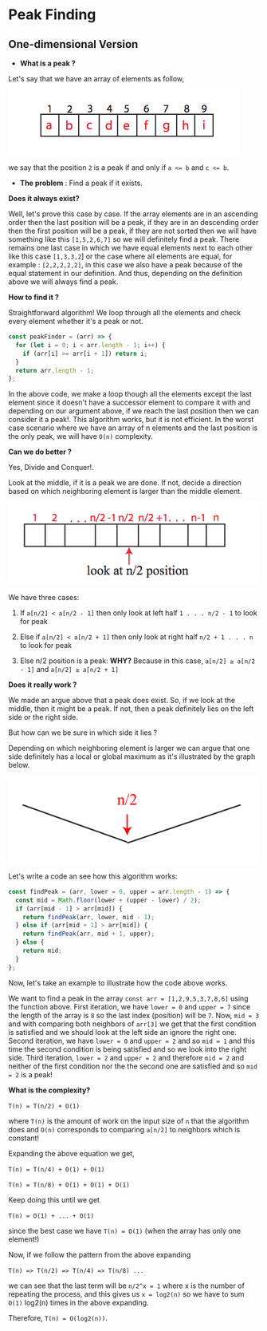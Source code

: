 # Peak Finding

## One-dimensional Version

- **What is a peak ?**

Let's say that we have an array of elements as follow,

![array of elements](array-of-elements.png)

we say that the position `2` is a peak if and only if `a <= b` and `c <= b`.

- **The problem** : Find a peak if it exists.

**Does it always exist?**

Well, let's prove this case by case. If the array elements are in an ascending order then the last position will be a peak, if they are in an descending order then the first position will be a peak, if they are not sorted then we will have something like this `[1,5,2,6,7]` so we will definitely find a peak. There remains one last case in which we have equal elements next to each other like this case `[1,3,3,2`] or the case where all elements are equal, for example : `[2,2,2,2,2]`, in this case we also have a peak because of the equal statement in our definition. And thus, depending on the definition above we will always find a peak.

**How to find it ?**

Straightforward algorithm! We loop through all the elements and check every element whether it's a peak or not.

```js
const peakFinder = (arr) => {
  for (let i = 0; i < arr.length - 1; i++) {
    if (arr[i] >= arr[i + 1]) return i;
  }
  return arr.length - 1;
};
```

In the above code, we make a loop though all the elements except the last element since it doesn't have a successor element to compare it with and depending on our argument above, if we reach the last position then we can consider it a peak!.
This algorithm works, but it is not efficient. In the worst case scenario where we have an array of n elements and the last position is the only peak, we will have `O(n)` complexity.

**Can we do better ?**

Yes, Divide and Conquer!.

Look at the middle, if it is a peak we are done. If not, decide a direction based on which neighboring element is larger than the middle element.

![divide and conquer](divide-and-conquer.png)

We have three cases:

1. If `a[n/2] < a[n/2 - 1]` then only look at left half `1 . . . n/2 - 1` to look for peak

2. Else if `a[n/2] < a[n/2 + 1]` then only look at right half `n/2 + 1 . . . n` to look for peak

3. Else n/2 position is a peak: **WHY?** Because in this case, `a[n/2] ≥ a[n/2 - 1]` and `a[n/2] ≥ a[n/2 + 1]`

**Does it really work ?**

We made an argue above that a peak does exist. So, if we look at the middle, then it might be a peak. If not, then a peak definitely lies on the left side or the right side.

But how can we be sure in which side it lies ?

Depending on which neighboring element is larger we can argue that one side definitely has a local or global maximum as it's illustrated by the graph below.

![global maximum](global-maximum.png)

Let's write a code an see how this algorithm works:

```js
const findPeak = (arr, lower = 0, upper = arr.length - 1) => {
  const mid = Math.floor(lower + (upper - lower) / 2);
  if (arr[mid - 1] > arr[mid]) {
    return findPeak(arr, lower, mid - 1);
  } else if (arr[mid + 1] > arr[mid]) {
    return findPeak(arr, mid + 1, upper);
  } else {
    return mid;
  }
};
```

Now, let's take an example to illustrate how the code above works.

We want to find a peak in the array `const arr = [1,2,9,5,3,7,8,6]` using the function above. First iteration, we have `lower = 0` and `upper = 7` since the length of the array is `8` so the last index (position) will be `7`. Now, `mid = 3` and with comparing both neighbors of `arr[3]` we get that the first condition is satisfied and we should look at the left side an ignore the right one. Second iteration, we have `lower = 0` and `upper = 2` and so `mid = 1` and this time the second condition is being satisfied and so we look into the right side. Third iteration, `lower = 2` and `upper = 2` and therefore `mid = 2` and neither of the first condition nor the the second one are satisfied and so `mid = 2` is a peak!

**What is the complexity?**

`T(n) = T(n/2) + O(1)`

where `T(n)` is the amount of work on the input size of `n` that the algorithm does and `O(n)` corresponds to comparing `a[n/2]` to neighbors which is constant!

Expanding the above equation we get,

`T(n) = T(n/4) + O(1) + O(1)`

`T(n) = T(n/8) + O(1) + O(1) + O(1)`

Keep doing this until we get

`T(n) = O(1) + ... + O(1)`

since the best case we have `T(n) = O(1)` (when the array has only one element!)

Now, if we follow the pattern from the above expanding

`T(n) => T(n/2) => T(n/4) => T(n/8) ...`

we can see that the last term will be `n/2^x = 1` where x is the number of repeating the process, and this gives us `x = log2(n)` so we have to sum `O(1)` log2(n) times in the above expanding.

Therefore, `T(n) = O(log2(n))`.
